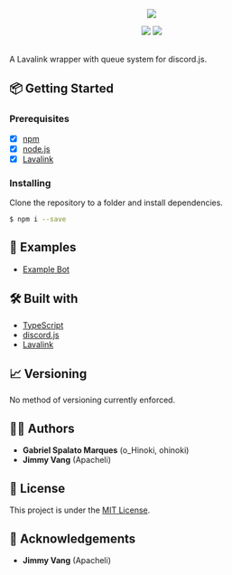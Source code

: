 <p align="center">
    <img src="https://i.ibb.co/Z19R5vz/beam.png"/>
</p>
<p align="center">
    <img src="https://img.shields.io/circleci/token/3e33cf4699dbc3e1256cf2ea2cf55ff2fd11c754/project/github/gspalato/beam/master.svg?style=for-the-badge&logo=circleci"/>
    <img src="https://img.shields.io/badge/Language-TypeScript-blue.svg?style=for-the-badge"/>
</p>
<br/>
A Lavalink wrapper with queue system for discord.js. 
<br/>

## 📦 Getting Started
### Prerequisites

-  [x] [npm](https://www.npmjs.com/)
-  [x] [node.js](https://nodejs.org/)
-  [x] [Lavalink](https://github.com/Frederikam/Lavalink)

### Installing

Clone the repository to a folder and install dependencies.
```bash
$ npm i --save
```

## 📖 Examples
- [Example Bot](https://github.com/gspalato/beam/blob/master/examples/bot/index.js)

## 🛠️ Built with

-   [TypeScript](https://www.typescriptlang.org/)
-   [discord.js](https://discord.js.org/)
-   [Lavalink](https://github.com/Frederikam/Lavalink)

## 📈 Versioning

No method of versioning currently enforced.

## 👨‍🏫 Authors

- **Gabriel Spalato Marques** (o_Hinoki, ohinoki)
- **Jimmy Vang** (Apacheli)

## 📝 License

This project is under the [MIT License]().

## 👥 Acknowledgements

- **Jimmy Vang** (Apacheli)
